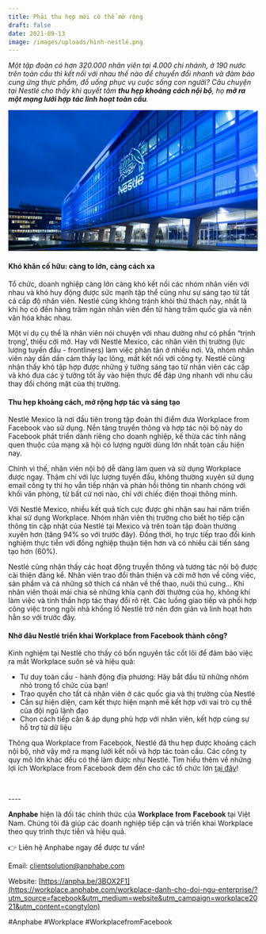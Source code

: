 ```yaml
---
title: Phải thu hẹp mới có thể mở rộng
draft: false
date: 2021-09-13
image: /images/uploads/hình-nestlé.png
---
```

*Một tập đoàn có hơn 320.000 nhân viên tại 4.000 chi nhánh, ở 190 nước trên toàn cầu thì kết nối với nhau thế nào để chuyển đổi nhanh và đảm bảo cung ứng thực phẩm, đồ uống phục vụ cuộc sống con người? Câu chuyện tại Nestlé cho thấy khi quyết tâm **thu hẹp khoảng cách nội bộ**, họ **mở ra một mạng lưới hợp tác linh hoạt toàn cầu**.*

![](/images/uploads/hình-nestlé.png)

#### **Khó khăn cố hữu: càng to lớn, càng cách xa**

Tổ chức, doanh nghiệp càng lớn càng khó kết nối các nhóm nhân viên với nhau và khó huy động được sức mạnh tập thể cũng như sự sáng tạo từ tất cả cấp độ nhân viên. Nestlé cũng không tránh khỏi thử thách này, nhất là khi họ có đến hàng trăm ngàn nhân viên đến từ hàng trăm quốc gia và nền văn hóa khác nhau. 

Một ví dụ cụ thể là nhân viên nói chuyện với nhau dường như có phần “trịnh trọng’, thiếu cởi mở. Hay với Nestlé Mexico, các nhân viên thị trường (lực lượng tuyến đầu - frontliners) làm việc phân tán ở nhiều nơi. Và, nhóm nhân viên này dần dần cảm thấy lạc lõng, mất kết nối với công ty. Nestlé cũng nhận thấy khó tập hợp được những ý tưởng sáng tạo từ nhân viên các cấp và khó đưa các ý tưởng tốt ấy vào hiện thực để đáp ứng nhanh với nhu cầu thay đổi chóng mặt của thị trường.

#### **Thu hẹp khoảng cách, mở rộng hợp tác và sáng tạo**

Nestlé Mexico là nơi đầu tiên trong tập đoàn thí điểm đưa Workplace from Facebook vào sử dụng. Nền tảng truyền thông và hợp tác nội bộ này do Facebook phát triển dành riêng cho doanh nghiệp, kế thừa các tính năng quen thuộc của mạng xã hội có lượng người dùng lớn nhất toàn cầu hiện nay. 

Chính vì thế, nhân viên nội bộ dễ dàng làm quen và sử dụng Workplace được ngay. Thậm chí với lực lượng tuyến đầu, không thường xuyên sử dụng email công ty thì họ vẫn tiếp nhận và phản hồi thông tin nhanh chóng với khối văn phòng, từ bất cứ nơi nào, chỉ với chiếc điện thoại thông minh. 

Với Nestlé Mexico, nhiều kết quả tích cực được ghi nhận sau hai năm triển khai sử dụng Workplace. Nhóm nhân viên thị trường cho biết họ tiếp cận thông tin cập nhật của Nestlé tại Mexico và trên toàn tập đoàn thường xuyên hơn (tăng 94% so với trước đây). Đồng thời, họ trực tiếp trao đổi kinh nghiệm thực tiễn với đồng nghiệp thuận tiện hơn và có nhiều cải tiến sáng tạo hơn (60%). 

Nestlé cũng nhận thấy các hoạt động truyền thông và tương tác nội bộ được cải thiện đáng kể. Nhân viên trao đổi thân thiện và cởi mở hơn về công việc, sản phẩm và cả những sở thích cá nhân về thể thao, nuôi thú cưng… Khi nhân viên thoải mái chia sẻ những khía cạnh đời thường của họ, không khí làm việc và tinh thần hợp tác thay đổi rõ rệt. Các luồng giao tiếp và phối hợp công việc trong ngôi nhà khổng lồ Nestlé trở nên đơn giản và linh hoạt hơn hẳn so với trước đây.

#### **Nhờ đâu Nestlé triển khai Workplace from Facebook thành công?**

Kinh nghiệm tại Nestlé cho thấy có bốn nguyên tắc cốt lõi để đảm bảo việc ra mắt Workplace suôn sẻ và hiệu quả:

* Tư duy toàn cầu - hành động địa phương: Hãy bắt đầu từ những nhóm nhỏ trong tổ chức của bạn!
* Trao quyền cho tất cả nhân viên ở các quốc gia và thị trường của Nestlé
* Cần sự hiện diện, cam kết thực hiện mạnh mẽ kết hợp với vai trò cụ thể của đội ngũ lãnh đạo
* Chọn cách tiếp cận & áp dụng phù hợp với nhân viên, kết hợp cùng sự hỗ trợ từ dữ liệu

Thông qua Workplace from Facebook, Nestlé đã thu hẹp được khoảng cách nội bộ, nhờ vậy mở ra mạng lưới kết nối và hợp tác toàn cầu. Các công ty quy mô lớn khác đều có thể làm được như Nestlé. Tìm hiểu thêm về những lợi ích Workplace from Facebook đem đến cho các tổ chức lớn [tại đây](https://workplace.anphabe.com/workplace-danh-cho-doi-ngu-enterprise/?utm_source=facebook&utm_medium=website&utm_campaign=workplace2021&utm_content=congtylon)!

![]()

\---- ​ 

𝐀𝐧𝐩𝐡𝐚𝐛𝐞 hiện là đối tác chính thức của 𝐖𝐨𝐫𝐤𝐩𝐥𝐚𝐜𝐞 𝐟𝐫𝐨𝐦 𝐅𝐚𝐜𝐞𝐛𝐨𝐨𝐤 tại Việt Nam. Chúng tôi đã giúp các doanh nghiệp tiếp cận và triển khai Workplace theo quy trình thực tiễn và hiệu quả. 

👉 Liên hệ Anphabe ngay để được tư vấn! 

Email: clientsolution@anphabe.com ​ 

Website: [https://anpha.be/3BOX2F1](https://workplace.anphabe.com/workplace-danh-cho-doi-ngu-enterprise/?utm_source=facebook&utm_medium=website&utm_campaign=workplace2021&utm_content=congtylon) 

\#Anphabe #Workplace #WorkplacefromFacebook